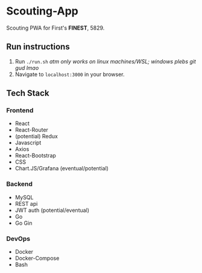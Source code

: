 # Scouting-App

Scouting PWA for First's **FINEST**, 5829.

## Run instructions

1. Run `./run.sh` _atm only works on linux machines/WSL; windows plebs git gud lmao_
2. Navigate to `localhost:3000` in your browser.

## Tech Stack

### Frontend

- React
- React-Router
- (potential) Redux
- Javascript
- Axios
- React-Bootstrap
- CSS
- Chart.JS/Grafana (eventual/potential)

### Backend

- MySQL
- REST api
- JWT auth (potential/eventual)
- Go
- Go Gin

### DevOps

- Docker
- Docker-Compose
- Bash
